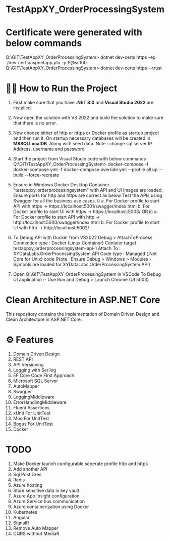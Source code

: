 # TestAppXY_OrderProcessingSystem

<!---
# 🔥 Attention!!

**Currently, CleanArchitecture with below features mentioned are covered in this project. 

Note : Logs can be checked inside TestAppXY_OrderProcessingSystem\logs\ folder.
-->

# Certificate were generated with below commands
Q:\GIT\TestAppXY_OrderProcessingSystem> dotnet dev-certs https -ep ./dev-certs/aspnetapp.pfx -p P@ss100
Q:\GIT\TestAppXY_OrderProcessingSystem> dotnet dev-certs https --trust

# 🏃‍♂️ How to Run the Project
  1. First make sure that you have **.NET 8.0** and **Visual Studio 2022** are installed.
  2. Now open the solution with VS 2022 and build the solution to make sure that there is no error.
  3. Now choose either of http or https or Docker profile as startup project and then run it. On startup necessary databases will be created in **MSSQLLocalDB**. Along with seed data.
     Note : change sql server IP Address, username and password
  4. Start the project from Visual Studio code with below commands
      Q:\GIT\TestAppXY_OrderProcessingSystem> docker-compose -f docker-compose.yml -f docker-compose.override.yml --profile all up --build --force-recreate
  5. Ensure in Windows Docker Desktop Container "testappxy_orderprocessingsystem" with API and UI Images are loaded. Ensure ports for http and https are correct as below
     Test the APIs using Swagger for all the business use cases.
     i) a. For Docker profile to start API with https -> https://localhost:5001/swagger/index.html
	    b. For Docker profile to start UI with https -> https://localhost:5003/
	 OR
	 ii) a. For Docker profile to start API with http -> http://localhost:5000/swagger/index.html
	     b. For Docker profile to start UI with http -> http://localhost:5002/
	 
   6. To Debug  API with Docker from VS2022
       Debug > AttachToProcess
	   Connection type : Docker (Linux Container)
	   Contaier target : testappxy_orderprocessingsystem-api-1
	   Attach To : XYDataLabs.OrderProcessingSystem.API
	   Code type : Managed (.Net Core for Unix) code
	   (Note : Ensure Debug > Windows > Modules - Symbols are loaded for XYDataLabs.OrderProcessingSystem.API)
   
   7. Open Q:\GIT\TestAppXY_OrderProcessingSystem in VSCode
      To Debug UI application :- Use Run and Debug > Launch Chrome (UI 5003)
	  
# Clean Architecture in ASP.NET Core
This repository contains the implementation of Domain Driven Design and Clean Architecture in ASP.NET Core.

# ⚙️ Features
1.	Domain Driven Design
2.	REST API
3.	API Versioning
4.	Logging with Serilog
5.	EF Core Code First Approach 
6.	Microsoft SQL Server
7.	AutoMapper
8.	Swagger 
9.	LoggingMiddleware 
10.	ErrorHandlingMiddleware
11.	Fluent Assertions
12.	xUnit For UnitTest
13.	Moq For UnitTest
14.	Bogus For UnitTest
15.	Docker


# TODO
1.	Make Docker launch configurable seperate profile http and https
2.	Add another API
3.	Sql Post Gres
4.	Redis
5.	Azure hosting
6.	Store sensitive data in key vault
7.	Azure App Insight configuration
8.	Azure Service bus communication
9.	Azure containerization using Docker
10.	Kubernetes
11.	Angular
12.	SignalR
13.	Remove Auto Mapper
14.	CQRS without MediaR
